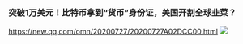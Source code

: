 ### 突破1万美元！比特币拿到“货币”身份证，美国开割全球韭菜？
https://new.qq.com/omn/20200727/20200727A02DCC00.html
![](https://inews.gtimg.com/newsapp_bt/0/12156081687/)
